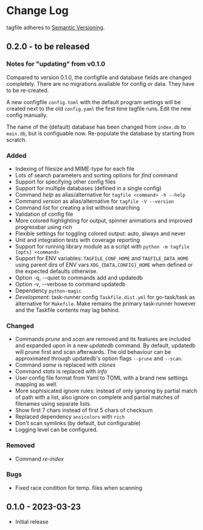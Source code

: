 # Change Log

tagfile adheres to [Semantic Versioning](http://semver.org/).

## 0.2.0 - to be released

### Notes for \"updating\" from v0.1.0

Compared to version 0.1.0, the configfile and database fields are
changed completely. There are no migrations available for config or
data. They have to be re-created.

A new configfile `config.toml` with the default program settings will be
created next to the old `config.yaml` the first time tagfile runs. Edit
the new config manually.

The name of the (default) database has been changed from `index.db` to
`main.db`, but is configuable now. Re-populate the database by starting
from scratch.

### Added

-   Indexing of filesize and MIME-type for each file
-   Lots of search parameters and sorting options for *find* command
-   Support for specifying other config files
-   Support for multiple databases (defined in a single config)
-   Command *help* as alias/alternative for
    `tagfile <command> -h --help`
-   Command *version* as alias/alternative for `tagfile -V --version`
-   Command *list* for creating a list without searching
-   Validation of config file
-   More colored highlighting for output, spinner animations and
    improved progressbar using rich
-   Flexible settings for toggling colored output: auto, always and
    never
-   Unit and integration tests with coverage reporting
-   Support for running library module as a script with
    `python -m tagfile [opts] <command>`
-   Support for ENV variables: `TAGFILE_CONF_HOME` and
    `TAGFILE_DATA_HOME` using parent dirs of ENV vars
    `XDG_{DATA,CONFIG}_HOME` when defined or the expected defaults
    otherwise.
-   Option -q, \--quiet to commands add and updatedb
-   Option -v, \--verbose to command updatedb
-   Dependency `python-magic`
-   *Development:* task-runner config `Taskfile.dist.yml` for
    go-task/task as alternative for `Makefile`. Make remains the primary
    task-runner however and the Taskfile contents may lag behind.

### Changed

-   Commands *prune* and *scan* are removed and its features are
    included and expanded upon in a new *updatedb* command. By default,
    updatedb will prune first and scan afterwards. The old behaviour can
    be approximated through updatedb\'s option flags `--prune` and
    `--scan`.
-   Command *same* is replaced with *clones*
-   Command *stats* is replaced with *info*
-   User config file format from Yaml to TOML with a brand new settings
    mapping as well.
-   More sophisicated ignore rules: instead of only ignoring by partial
    match of path with a list, also ignore on complete and partial
    matches of filenames using separate lists.
-   Show first 7 chars instead of first 5 chars of checksum
-   Replaced dependency `ansicolors` with `rich`
-   Don\'t scan symlinks (by default, but configurable)
-   Logging level can be configured.

### Removed

-   Command *re-index*

### Bugs

-   Fixed race condition for temp. files when scanning

## 0.1.0 - 2023-03-23

-   Initial release
